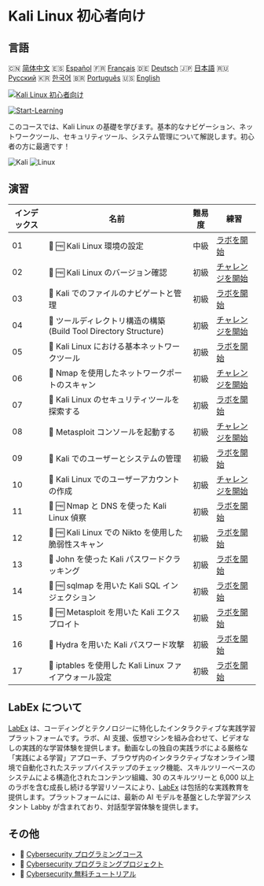 # Kali Linux 初心者向け

## 言語

🇨🇳 [简体中文](README_zh.md) 🇪🇸 [Español](README_es.md) 🇫🇷 [Français](README_fr.md) 🇩🇪 [Deutsch](README_de.md) 🇯🇵 [日本語](README_ja.md) 🇷🇺 [Русский](README_ru.md) 🇰🇷 [한국어](README_ko.md) 🇧🇷 [Português](README_pt.md) 🇺🇸 [English](README.md) 

[![Kali Linux 初心者向け](https://cover-creator.labex.io/kali-linux-for-beginners.png?lang=ja)](https://labex.io/ja/courses/kali-linux-for-beginners)

[![Start-Learning](https://img.shields.io/badge/Start-Learning-whitesmoke?style=for-the-badge)](https://labex.io/ja/courses/kali-linux-for-beginners)

このコースでは、Kali Linux の基礎を学びます。基本的なナビゲーション、ネットワークツール、セキュリティツール、システム管理について解説します。初心者の方に最適です！

![Kali](https://img.shields.io/badge/Kali-whitesmoke?style=for-the-badge&logo=kali)
![Linux](https://img.shields.io/badge/Linux-whitesmoke?style=for-the-badge&logo=linux)


## 演習

|   インデックス | 名前                                                              | 難易度   | 練習                                                                                                                                                    |
|----------------|-------------------------------------------------------------------|----------|---------------------------------------------------------------------------------------------------------------------------------------------------------|
|             01 | 🧩 🆓 Kali Linux 環境の設定                                       | 中級     | <a target='_blank' href='https://labex.io/ja/labs/kali-setting-up-your-kali-linux-environment-552195?course=kali-linux-for-beginners'>ラボを開始</a>    |
|             02 | 🎯 🆓 Kali Linux のバージョン確認                                 | 初級     | <a target='_blank' href='https://labex.io/ja/labs/kali-verify-kali-linux-version-552268?course=kali-linux-for-beginners'>チャレンジを開始</a>           |
|             03 | 🧩  Kali でのファイルのナビゲートと管理                           | 初級     | <a target='_blank' href='https://labex.io/ja/labs/kali-navigating-and-managing-files-in-kali-552194?course=kali-linux-for-beginners'>ラボを開始</a>     |
|             04 | 🎯  ツールディレクトリ構造の構築 (Build Tool Directory Structure) | 初級     | <a target='_blank' href='https://labex.io/ja/labs/kali-build-tool-directory-structure-552274?course=kali-linux-for-beginners'>チャレンジを開始</a>      |
|             05 | 🧩  Kali Linux における基本ネットワークツール                     | 初級     | <a target='_blank' href='https://labex.io/ja/labs/kali-basic-networking-tools-in-kali-552191?course=kali-linux-for-beginners'>ラボを開始</a>            |
|             06 | 🎯  Nmap を使用したネットワークポートのスキャン                   | 初級     | <a target='_blank' href='https://labex.io/ja/labs/kali-scan-network-ports-with-nmap-552280?course=kali-linux-for-beginners'>チャレンジを開始</a>        |
|             07 | 🧩  Kali Linux のセキュリティツールを探索する                     | 初級     | <a target='_blank' href='https://labex.io/ja/labs/kali-exploring-kali-s-security-tools-552192?course=kali-linux-for-beginners'>ラボを開始</a>           |
|             08 | 🎯  Metasploit コンソールを起動する                               | 初級     | <a target='_blank' href='https://labex.io/ja/labs/kali-start-metasploit-console-552287?course=kali-linux-for-beginners'>チャレンジを開始</a>            |
|             09 | 🧩  Kali でのユーザーとシステムの管理                             | 初級     | <a target='_blank' href='https://labex.io/ja/labs/kali-managing-users-and-system-in-kali-552193?course=kali-linux-for-beginners'>ラボを開始</a>         |
|             10 | 🎯  Kali Linux でのユーザーアカウントの作成                       | 初級     | <a target='_blank' href='https://labex.io/ja/labs/kali-create-user-account-in-kali-552291?course=kali-linux-for-beginners'>チャレンジを開始</a>         |
|             11 | 🧩 🆓 Nmap と DNS を使った Kali Linux 偵察                        | 初級     | <a target='_blank' href='https://labex.io/ja/labs/kali-kali-reconnaissance-with-nmap-and-dns-552298?course=kali-linux-for-beginners'>ラボを開始</a>     |
|             12 | 🧩 🆓 Kali Linux での Nikto を使用した脆弱性スキャン              | 初級     | <a target='_blank' href='https://labex.io/ja/labs/kali-kali-vulnerability-scanning-with-nikto-552301?course=kali-linux-for-beginners'>ラボを開始</a>    |
|             13 | 🧩  John を使った Kali パスワードクラッキング                     | 初級     | <a target='_blank' href='https://labex.io/ja/labs/kali-kali-password-cracking-with-john-552297?course=kali-linux-for-beginners'>ラボを開始</a>          |
|             14 | 🧩 🆓 sqlmap を用いた Kali SQL インジェクション                   | 初級     | <a target='_blank' href='https://labex.io/ja/labs/kali-kali-sql-injection-with-sqlmap-552300?course=kali-linux-for-beginners'>ラボを開始</a>            |
|             15 | 🧩 🆓 Metasploit を用いた Kali エクスプロイト                     | 初級     | <a target='_blank' href='https://labex.io/ja/labs/kali-kali-exploitation-with-metasploit-552293?course=kali-linux-for-beginners'>ラボを開始</a>         |
|             16 | 🧩  Hydra を用いた Kali パスワード攻撃                            | 初級     | <a target='_blank' href='https://labex.io/ja/labs/kali-kali-password-attacks-with-hydra-552296?course=kali-linux-for-beginners'>ラボを開始</a>          |
|             17 | 🧩  iptables を使用した Kali Linux ファイアウォール設定           | 初級     | <a target='_blank' href='https://labex.io/ja/labs/kali-kali-firewall-configuration-with-iptables-552294?course=kali-linux-for-beginners'>ラボを開始</a> |

## LabEx について

[LabEx](https://labex.io) は、コーディングとテクノロジーに特化したインタラクティブな実践学習プラットフォームです。ラボ、AI 支援、仮想マシンを組み合わせて、ビデオなしの実践的な学習体験を提供します。動画なしの独自の実践ラボによる厳格な「実践による学習」アプローチ、ブラウザ内のインタラクティブなオンライン環境で自動化されたステップバイステップのチェック機能、スキルツリーベースのシステムによる構造化されたコンテンツ組織、30 のスキルツリーと 6,000 以上のラボを含む成長し続ける学習リソースにより、[LabEx](https://labex.io) は包括的な実践教育を提供します。プラットフォームには、最新の AI モデルを基盤とした学習アシスタント Labby が含まれており、対話型学習体験を提供します。

## その他

- 🔗 [Cybersecurity プログラミングコース](https://github.com/labex-labs/awesome-programming-courses)
- 🔗 [Cybersecurity プログラミングプロジェクト](https://github.com/labex-labs/awesome-programming-projects)
- 🔗 [Cybersecurity 無料チュートリアル](https://github.com/labex-labs/cybersecurity-free-tutorials)

